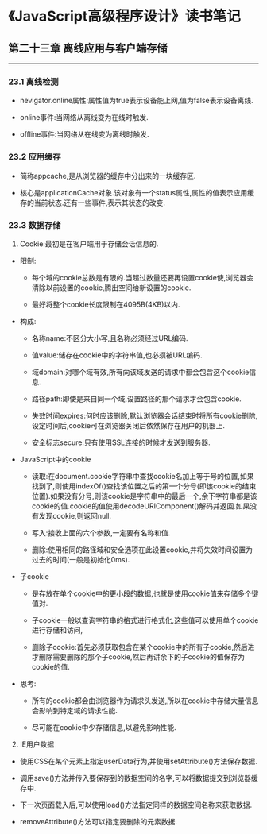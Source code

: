 # 《JavaScript高级程序设计》读书笔记 #


## 第二十三章 离线应用与客户端存储 ##

---------------------
### 23.1 离线检测 ###
- nevigator.online属性:属性值为true表示设备能上网,值为false表示设备离线.

- online事件:当网络从离线变为在线时触发.

- offline事件:当网络从在线变为离线时触发.

### 23.2 应用缓存 ###
- 简称appcache,是从浏览器的缓存中分出来的一块缓存区.

- 核心是applicationCache对象.该对象有一个status属性,属性的值表示应用缓存的当前状态.还有一些事件,表示其状态的改变.

### 23.3 数据存储 ###
1. Cookie:最初是在客户端用于存储会话信息的.

- 限制:
  - 每个域的cookie总数是有限的.当超过数量还要再设置cookie使,浏览器会清除以前设置的cookie,腾出空间给新设置的cookie.

  - 最好将整个cookie长度限制在4095B(4KB)以内.

- 构成:
  - 名称name:不区分大小写,且名称必须经过URL编码.

  - 值value:储存在cookie中的字符串值,也必须被URL编码.

  - 域domain:对哪个域有效,所有向该域发送的请求中都会包含这个cookie信息.

  - 路径path:即使是来自同一个域,设置路径的那个请求才会包含cookie.

  - 失效时间expires:何时应该删除,默认浏览器会话结束时将所有cookie删除,设定时间后,cookie可在浏览器关闭后依然保存在用户的机器上.

  - 安全标志secure:只有使用SSL连接的时候才发送到服务器.

- JavaScript中的cookie
  - 读取:在document.cookie字符串中查找cookie名加上等于号的位置,如果找到了,则使用indexOf()查找该位置之后的第一个分号(即该cookie的结束位置).如果没有分号,则该cookie是字符串中的最后一个,余下字符串都是该cookie的值.cookie的值使用decodeURIComponent()解码并返回.如果没有发现cookie,则返回null.

  - 写入:接收上面的六个参数,一定要有名称和值.

  - 删除:使用相同的路径域和安全选项在此设置cookie,并将失效时间设置为过去的时间(一般是初始化0ms).

- 子cookie
  - 是存放在单个cookie中的更小段的数据,也就是使用cookie值来存储多个键值对.

  - 子cookie一般以查询字符串的格式进行格式化,这些值可以使用单个cookie进行存储和访问,

  - 删除子cookie:首先必须获取包含在某个cookie中的所有子cookie,然后进才删除需要删除的那个子cookie,然后再讲余下的子cookie的值保存为cookie的值.

- 思考:
  - 所有的cookie都会由浏览器作为请求头发送,所以在cookie中存储大量信息会影响到特定域的请求性能.

  - 尽可能在cookie中少存储信息,以避免影响性能.
  
2. IE用户数据
- 使用CSS在某个元素上指定userData行为,并使用setAttribute()方法保存数据.

- 调用save()方法并传入要保存到的数据空间的名字,可以将数据提交到浏览器缓存中.

- 下一次页面载入后,可以使用load()方法指定同样的数据空间名称来获取数据.

- removeAttribute()方法可以指定要删除的元素数据.
